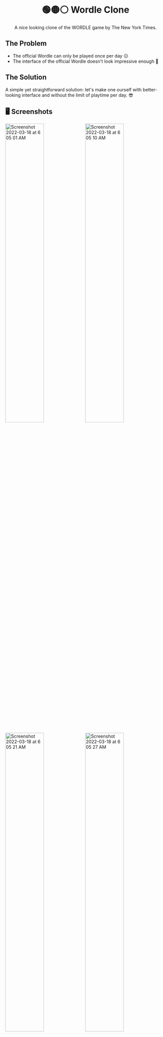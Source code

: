 <center><h1 align="center">🟢🟡⚪️ Wordle Clone</h1></center>

<p align="center">A nice looking clone of the WORDLE game by The New York Times.</p>

## The Problem

- The official Wordle can only be played once per day 😕
- The interface of the official Wordle doesn't look impressive enough 🧐

## The Solution

A simple yet straightforward solution: let's make one ourself with better-looking interface and without the limit of playtime per day. 😎

## 🖥 Screenshots

<div>

  <img width="49%" alt="Screenshot 2022-03-18 at 6 05 01 AM" src="https://user-images.githubusercontent.com/64565584/158902974-e97aa0a8-36ec-4f0d-8e5c-d0fc9125bb22.png">
  <img width="49%" alt="Screenshot 2022-03-18 at 6 05 10 AM" src="https://user-images.githubusercontent.com/64565584/158902995-59965306-923a-467b-959c-50e2c3361b84.png">
  <img width="49%" alt="Screenshot 2022-03-18 at 6 05 21 AM" src="https://user-images.githubusercontent.com/64565584/158903000-cb9c44dd-0702-4243-95a4-ad6f46dcb26e.png">
  <img width="49%" alt="Screenshot 2022-03-18 at 6 05 27 AM" src="https://user-images.githubusercontent.com/64565584/158903004-b44c4c68-f9aa-4272-ae98-73d95d275188.png">
  
</div>

## 🔬 Technologies Used 

![skills](https://img.shields.io/badge/-TYPESCRIPT-FF0000?style=for-the-badge&logo=typescript&logoColor=white&color=red)
![skills](https://img.shields.io/badge/-HTML-FF0000?style=for-the-badge&logo=html5&logoColor=white&color=green)
![skills](https://img.shields.io/badge/-CSS-FF0000?style=for-the-badge&logo=css3&logoColor=white&color=indigo)
![skills](https://img.shields.io/badge/-TAILWIND_CSS-FF0000?style=for-the-badge&logo=tailwindcss&logoColor=white&color=22D3EE)
![skills](https://img.shields.io/badge/-REACT_TS-FF0000?style=for-the-badge&logo=react&logoColor=white&color=38BDF8)
![skills](https://img.shields.io/badge/-FIGMA-FF0000?style=for-the-badge&logo=figma&logoColor=white&color=red)

## ⌨️ Setup

If you want to run the website on your local machine:
1. Clone the repository: `git clone https://github.com/melvinchia3636/wordle`
2. Install all required dependencies using `npm install` or `yarn install`
4. Run `npm run dev` or `yarn run dev` and the game should be up and running.

## 📈 Status

This project has been fully completed and deployed to https://wordle.thecodeblog.net

## 💡 Inspirations 

This project was inspired by [WORDLE](https://www.nytimes.com/games/wordle/index.html) from The New York Times.
 
## 📄 License

Copyright © 2022 Melvin Chia<br/>
Licensed under MIT.
